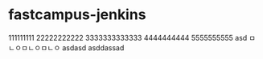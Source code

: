 # fastcampus-jenkins
111111111
22222222222
3333333333333
4444444444
5555555555
asd
ㅁㄴㅇㅁㄴㅇㅁㄴㅇ
asdasd
asddassad

